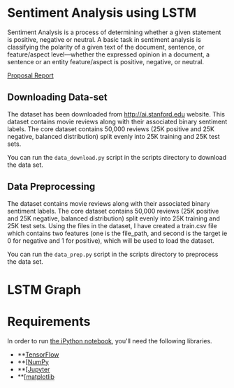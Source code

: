 # Sentiment Analysis using LSTM

Sentiment Analysis is a process of determining whether a given statement is positive, negative or neutral. A basic task in sentiment analysis is classifying the polarity of a given text of the document, sentence, or feature/aspect level—whether the expressed opinion in a document, a sentence or an entity feature/aspect is positive, negative, or neutral. 

[Proposal Report](https://github.com/anirudhramanan/sentiment-analysis-lstm/blob/master/Sentiment%20Analysis%20Proposal.pdf)

## Downloading Data-set

The dataset has been downloaded from http://ai.stanford.edu website. This dataset contains movie reviews along with their associated binary sentiment labels. The core dataset contains 50,000 reviews (25K positive and 25K negative, balanced distribution) split evenly into 25K training and 25K test sets. 

You can run the `data_download.py` script in the scripts directory to download the data set.

## Data Preprocessing

The dataset contains movie reviews along with their associated binary sentiment labels. The core dataset contains 50,000 reviews (25K positive and 25K negative, balanced distribution) split evenly into 25K training and 25K test sets. Using the files in the dataset, I have created a train.csv file which contains two features (one is the file_path, and second is the target ie 0 for negative and 1 for positive), which will be used to load the dataset.

You can run the `data_prep.py` script in the scripts directory to preprocess the data set.

# LSTM Graph 

# Requirements

In order to run [the iPython notebook](Oriole-LSTM.ipynb), you'll need the following libraries.

* **[TensorFlow](https://www.tensorflow.org/install/)
* **[[NumPy](https://docs.scipy.org/doc/numpy/user/install.html)
* **[[Jupyter](https://jupyter.readthedocs.io/en/latest/install.html)
* **[[matplotlib](https://matplotlib.org/)

